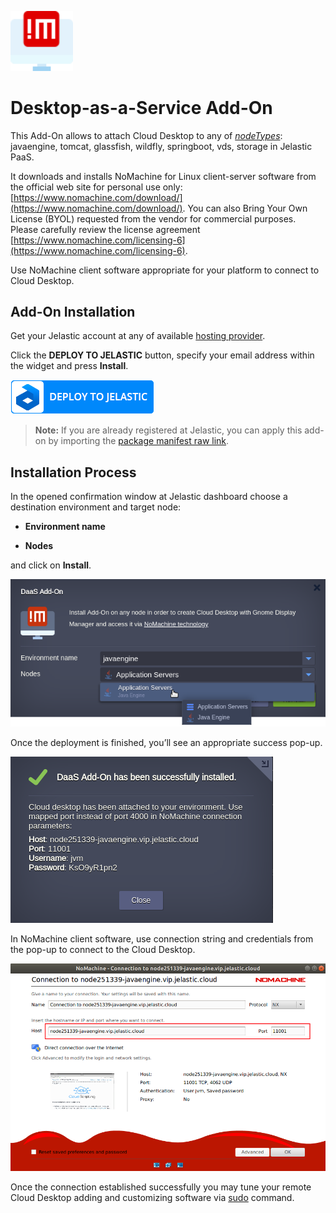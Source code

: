 <p align="left"> 
<img src="images/daas-logo-nomachine-small.png" width="100">
</p>

# Desktop-as-a-Service Add-On


This Add-On allows to attach Cloud Desktop to any of *[nodeTypes](http://cloudscripting.demo.jelastic.com/creating-manifest/selecting-containers/#all-containers-by-type)*: javaengine, tomcat, glassfish, wildfly, springboot, vds, storage in Jelastic PaaS.    

It downloads and installs NoMachine for Linux client-server software from the official web site for personal use only: [https://www.nomachine.com/download/](https://www.nomachine.com/download/). You can also Bring Your Own License (BYOL) requested from the vendor for commercial purposes. Please carefully review the license agreement [https://www.nomachine.com/licensing-6](https://www.nomachine.com/licensing-6).

Use NoMachine client software appropriate for your platform to connect to Cloud Desktop.

## Add-On Installation

Get your Jelastic account at any of available [hosting provider](https://jelastic.cloud/).

Click the **DEPLOY TO JELASTIC** button, specify your email address within the widget and press **Install**.

[![Deploy to Jelastic](images/deploy2jelastic.png)](https://jelastic.com/install-application/?manifest=https://raw.githubusercontent.com/jelastic-jps/basic-examples/master/daas-addon/daas-addon.yaml)

> **Note:** If you are already registered at Jelastic, you can apply this add-on by importing the  [package manifest raw link](https://raw.githubusercontent.com/jelastic-jps/basic-examples/master/daas-addon/daas-addon.yaml).  
  
## Installation Process

In the opened confirmation window at Jelastic dashboard choose a destination environment and target node:  

* __Environment name__  

* __Nodes__  

and click on __Install__.

<p align="left"> 
<img src="images/target-nodes.png" width="650">
</p>

Once the deployment is finished, you’ll see an appropriate success pop-up.

<p align="left"> 
<img src="images/success.png" width="420">
</p>

 In NoMachine client software, use connection string and credentials from the pop-up to connect to the Cloud Desktop.

<p align="left"> 
<img src="images/connection-string.png" width="960">
</p>

Once the connection established successfully you may tune your remote Cloud Desktop adding and customizing software via [sudo](https://en.wikipedia.org/wiki/Sudo) command.
